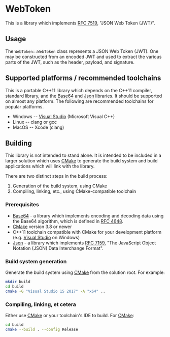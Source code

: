 # WebToken

This is a library which implements
[RFC 7519](https://tools.ietf.org/html/rfc7519), "JSON Web Token (JWT)".

## Usage

The `WebToken::WebToken` class represents a JSON Web Token (JWT).  One may be
constructed from an encoded JWT and used to extract the various parts of the
JWT, such as the header, payload, and signature.

## Supported platforms / recommended toolchains

This is a portable C++11 library which depends on the C++11 compiler, standard
library, and the [Base64](https://github.com/rhymu8354/Base64.git) and
[Json](https://github.com/rhymu8354/Json.git) libraries.  It should be
supported on almost any platform.  The following are recommended toolchains for
popular platforms.

* Windows -- [Visual Studio](https://www.visualstudio.com/)
  (Microsoft Visual C++)
* Linux -- clang or gcc
* MacOS -- Xcode (clang)

## Building

This library is not intended to stand alone.  It is intended to be included in
a larger solution which uses [CMake](https://cmake.org/) to generate the build
system and build applications which will link with the library.

There are two distinct steps in the build process:

1. Generation of the build system, using CMake
2. Compiling, linking, etc., using CMake-compatible toolchain

### Prerequisites

* [Base64](https://github.com/rhymu8354/Base64.git) - a library which
  implements encoding and decoding data using the Base64 algorithm, which
  is defined in [RFC 4648](https://tools.ietf.org/html/rfc4648).
* [CMake](https://cmake.org/) version 3.8 or newer
* C++11 toolchain compatible with CMake for your development platform
  (e.g. [Visual Studio](https://www.visualstudio.com/) on Windows)
* [Json](https://github.com/rhymu8354/Json.git) - a library which implements
  [RFC 7159](https://tools.ietf.org/html/rfc7159), "The JavaScript Object
  Notation (JSON) Data Interchange Format".

### Build system generation

Generate the build system using [CMake](https://cmake.org/) from the solution
root.  For example:

```bash
mkdir build
cd build
cmake -G "Visual Studio 15 2017" -A "x64" ..
```

### Compiling, linking, et cetera

Either use [CMake](https://cmake.org/) or your toolchain's IDE to build.
For [CMake](https://cmake.org/):

```bash
cd build
cmake --build . --config Release
```
